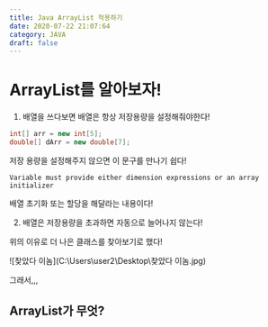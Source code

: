 ```yaml
---
title: Java ArrayList 적용하기
date: 2020-07-22 21:07:64
category: JAVA
draft: false
---
```

[참고]: https://coding-factory.tistory.com/551



# ArrayList를 알아보자!

1. 배열을 쓰다보면 배열은 항상 저장용량을 설정해줘야한다!

```java
int[] arr = new int[5];
double[] dArr = new double[7];
```

저장 용량을 설정해주지 않으면  이 문구를 만나기 쉽다!

`Variable must provide either dimension expressions or an array initializer`

배열 초기화 또는 할당을 해달라는 내용이다!



2. 배열은 저장용량을 초과하면 자동으로 늘어나지 않는다!



위의 이유로 더 나은 클래스를 찾아보기로 했다!



![찾았다 이놈](C:\Users\user2\Desktop\찾았다 이놈.jpg)



그래서,,, 

## ArrayList가 무엇?



